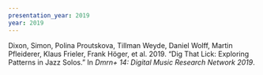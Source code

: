 ```yaml
---
presentation_year: 2019
year: 2019
---
```


Dixon, Simon, Polina Proutskova, Tillman Weyde, Daniel Wolff, Martin Pfleiderer, Klaus Frieler, Frank Höger, et al. 2019. “Dig That Lick: Exploring Patterns in Jazz Solos.” In <i>Dmrn+ 14: Digital Music Research Network 2019</i>.